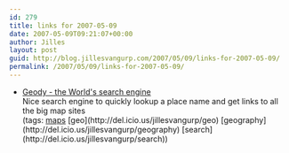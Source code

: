 ```yaml
---
id: 279
title: links for 2007-05-09
date: 2007-05-09T09:21:07+00:00
author: Jilles
layout: post
guid: http://blog.jillesvangurp.com/2007/05/09/links-for-2007-05-09/
permalink: /2007/05/09/links-for-2007-05-09/
---
```

<ul class="delicious">
	<li>
		<div class="delicious-link"><a href="http://www.geody.com/">Geody - the World's search engine</a></div>
		<div class="delicious-extended">Nice search engine to quickly lookup a place name and get links to all the big map sites</div>
		<div class="delicious-tags">(tags: <a href="http://del.icio.us/jillesvangurp/maps">maps</a> [geo](http://del.icio.us/jillesvangurp/geo) [geography](http://del.icio.us/jillesvangurp/geography) [search](http://del.icio.us/jillesvangurp/search))</div>
	</li>
</ul>
